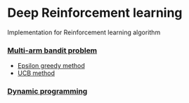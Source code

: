 # Deep Reinforcement learning

Implementation for Reinforcement learning algorithm

### [Multi-arm bandit problem](Multi-Arm_Bandits)
- [Epsilon greedy method](Multi-Arm_Bandits/Epsilon-greedy.ipynb)
- [UCB method](Multi-Arm_Bandits/UCB1.ipynb)

### [Dynamic programming](dynamic_programming)